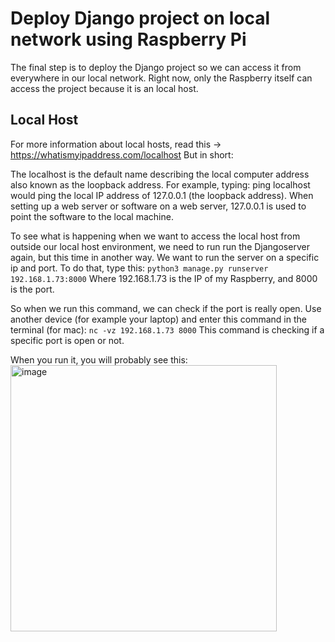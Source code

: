 # Deploy Django project on local network using Raspberry Pi
The final step is to deploy the Django project so we can access it from everywhere in our local network. 
Right now, only the Raspberry itself can access the project because it is an local host. 

## Local Host
For more information about local hosts, read this -> https://whatismyipaddress.com/localhost 
But in short: 

The localhost is the default name describing the local computer address also known as the loopback address. For example, typing: ping localhost would ping the local IP address of 127.0.0.1 (the loopback address). When setting up a web server or software on a web server, 127.0.0.1 is used to point the software to the local machine. 

To see what is happening when we want to access the local host from outside our local host environment, we need to run run the Djangoserver again, but this time in another way. We want to run the server on a specific ip and port. To do that, type this: 
```python3 manage.py runserver 192.168.1.73:8000``` Where 192.168.1.73 is the IP of my Raspberry, and 8000 is the port. 

So when we run this command, we can check if the port is really open. Use another device (for example your laptop) and enter this command in the terminal (for mac): 
```nc -vz 192.168.1.73 8000``` This command is checking if a specific port is open or not. 

When you run it, you will probably see this: 
<img width="426" alt="image" src="https://user-images.githubusercontent.com/124690871/233676934-948cd0ac-ccc3-4eb9-9b0b-67df291638ab.png">

